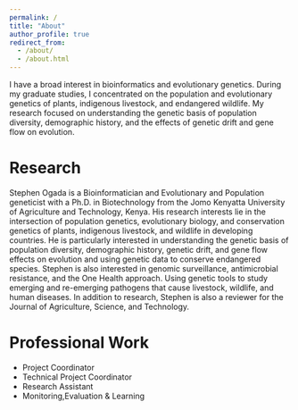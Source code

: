 ```yaml
---
permalink: /
title: "About"
author_profile: true
redirect_from: 
  - /about/
  - /about.html
---
```


I have a broad interest in bioinformatics and evolutionary genetics. During my graduate studies, I concentrated on the population and evolutionary genetics of plants, indigenous livestock, and endangered wildlife. My research focused on understanding the genetic basis of population diversity, demographic history, and the effects of genetic drift and gene flow on evolution.

Research
======
Stephen Ogada is a Bioinformatician and Evolutionary and Population geneticist with a Ph.D. in Biotechnology from the Jomo Kenyatta University of Agriculture and Technology, Kenya. His research interests lie in the intersection of population genetics, evolutionary biology, and conservation genetics of plants, indigenous livestock, and wildlife in developing countries. He is particularly interested in understanding the genetic basis of population diversity, demographic history, genetic drift, and gene flow effects on evolution and using genetic data to conserve endangered species. Stephen is also interested in genomic surveillance, antimicrobial resistance, and the One Health approach. Using genetic tools to study emerging and re-emerging pathogens that cause livestock, wildlife, and human diseases. In addition to research, Stephen is also a reviewer for the Journal of Agriculture, Science, and Technology.

Professional Work
======
- Project Coordinator
- Technical Project Coordinator
- Research Assistant
- Monitoring,Evaluation & Learning

